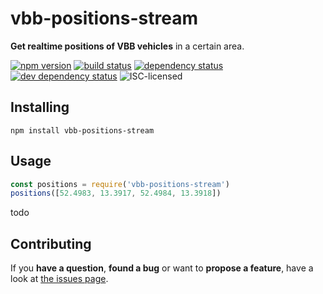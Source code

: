 # vbb-positions-stream

**Get realtime positions of VBB vehicles** in a certain area.

[![npm version](https://img.shields.io/npm/v/vbb-positions-stream.svg)](https://www.npmjs.com/package/vbb-positions-stream)
[![build status](https://img.shields.io/travis/derhuerst/vbb-positions-stream.svg)](https://travis-ci.org/derhuerst/vbb-positions-stream)
[![dependency status](https://img.shields.io/david/derhuerst/vbb-positions-stream.svg)](https://david-dm.org/derhuerst/vbb-positions-stream)
[![dev dependency status](https://img.shields.io/david/dev/derhuerst/vbb-positions-stream.svg)](https://david-dm.org/derhuerst/vbb-positions-stream#info=devDependencies)
![ISC-licensed](https://img.shields.io/github/license/derhuerst/vbb-positions-stream.svg)


## Installing

```shell
npm install vbb-positions-stream
```


## Usage

```js
const positions = require('vbb-positions-stream')
positions([52.4983, 13.3917, 52.4984, 13.3918])
```

todo


## Contributing

If you **have a question**, **found a bug** or want to **propose a feature**, have a look at [the issues page](https://github.com/derhuerst/vbb-positions-stream/issues).
